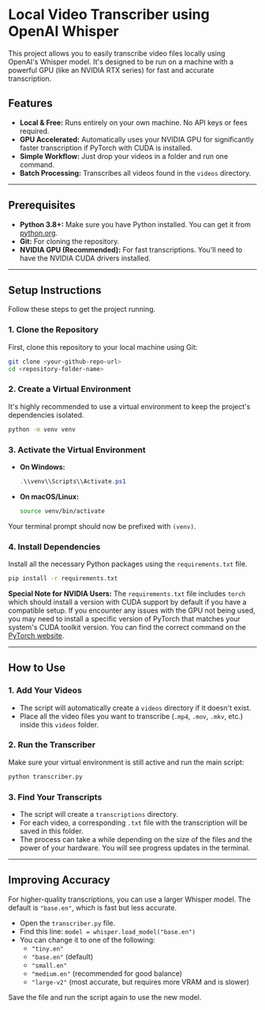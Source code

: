 # Local Video Transcriber using OpenAI Whisper

This project allows you to easily transcribe video files locally using OpenAI's Whisper model. It's designed to be run on a machine with a powerful GPU (like an NVIDIA RTX series) for fast and accurate transcription.

## Features

- **Local & Free:** Runs entirely on your own machine. No API keys or fees required.
- **GPU Accelerated:** Automatically uses your NVIDIA GPU for significantly faster transcription if PyTorch with CUDA is installed.
- **Simple Workflow:** Just drop your videos in a folder and run one command.
- **Batch Processing:** Transcribes all videos found in the `videos` directory.

---

## Prerequisites

- **Python 3.8+:** Make sure you have Python installed. You can get it from [python.org](https://www.python.org/downloads/).
- **Git:** For cloning the repository.
- **NVIDIA GPU (Recommended):** For fast transcriptions. You'll need to have the NVIDIA CUDA drivers installed.

---

## Setup Instructions

Follow these steps to get the project running.

### 1. Clone the Repository

First, clone this repository to your local machine using Git:

```bash
git clone <your-github-repo-url>
cd <repository-folder-name>
```

### 2. Create a Virtual Environment

It's highly recommended to use a virtual environment to keep the project's dependencies isolated.

```bash
python -m venv venv
```

### 3. Activate the Virtual Environment

- **On Windows:**
  ```powershell
  .\\venv\\Scripts\\Activate.ps1
  ```
- **On macOS/Linux:**
  ```bash
  source venv/bin/activate
  ```
Your terminal prompt should now be prefixed with `(venv)`.

### 4. Install Dependencies

Install all the necessary Python packages using the `requirements.txt` file.

```bash
pip install -r requirements.txt
```

**Special Note for NVIDIA Users:** The `requirements.txt` file includes `torch` which should install a version with CUDA support by default if you have a compatible setup. If you encounter any issues with the GPU not being used, you may need to install a specific version of PyTorch that matches your system's CUDA toolkit version. You can find the correct command on the [PyTorch website](https://pytorch.org/get-started/locally/).

---

## How to Use

### 1. Add Your Videos

- The script will automatically create a `videos` directory if it doesn't exist.
- Place all the video files you want to transcribe (`.mp4`, `.mov`, `.mkv`, etc.) inside this `videos` folder.

### 2. Run the Transcriber

Make sure your virtual environment is still active and run the main script:

```bash
python transcriber.py
```

### 3. Find Your Transcripts

- The script will create a `transcriptions` directory.
- For each video, a corresponding `.txt` file with the transcription will be saved in this folder.
- The process can take a while depending on the size of the files and the power of your hardware. You will see progress updates in the terminal.

---

## Improving Accuracy

For higher-quality transcriptions, you can use a larger Whisper model. The default is `"base.en"`, which is fast but less accurate.

- Open the `transcriber.py` file.
- Find this line: `model = whisper.load_model("base.en")`
- You can change it to one of the following:
  - `"tiny.en"`
  - `"base.en"` (default)
  - `"small.en"`
  - `"medium.en"` (recommended for good balance)
  - `"large-v2"` (most accurate, but requires more VRAM and is slower)

Save the file and run the script again to use the new model. 
